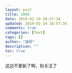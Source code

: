 ```yaml
---
layout: post
title: 1060
date: 2019-02-19 10:57:34
updated: 2019-02-19 10:57:34
comments: true
categories: [Text]
tags: []
author: "猫厨"
description: ""
toc: true
---
```


<p>这边不更新了啊，别关注了</p>
